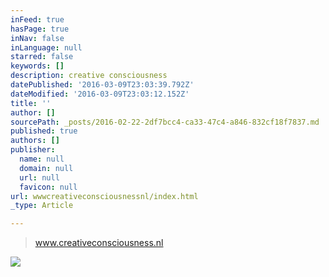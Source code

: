 ```yaml
---
inFeed: true
hasPage: true
inNav: false
inLanguage: null
starred: false
keywords: []
description: creative consciousness
datePublished: '2016-03-09T23:03:39.792Z'
dateModified: '2016-03-09T23:03:12.152Z'
title: ''
author: []
sourcePath: _posts/2016-02-22-2df7bcc4-ca33-47c4-a846-832cf18f7837.md
published: true
authors: []
publisher:
  name: null
  domain: null
  url: null
  favicon: null
url: wwwcreativeconsciousnessnl/index.html
_type: Article

---
```

> www.creativeconsciousness.nl

![](https://s3-us-west-2.amazonaws.com/the-grid-img/p/727e96a242098683b7c6bab79e64851d440cc318.png)